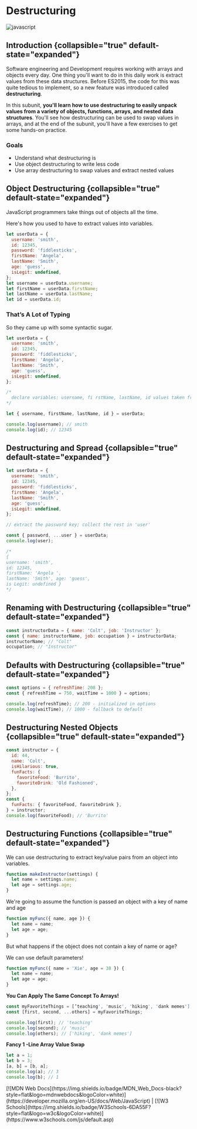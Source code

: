 # Destructuring

![javascript](javaScript.jpeg)

## Introduction {collapsible="true" default-state="expanded"}

Software engineering and Development requires working with arrays and objects every day. One thing you'll want to do in
this daily work is extract values from these data structures. Before ES2015, the code for this was quite tedious to
implement, so a new feature was introduced called **destructuring**.

In this subunit, **you'll learn how to use destructuring to easily unpack values from a variety of objects, functions,
arrays, and nested data structures**. You'll see how destructuring can be used to swap values in arrays, and at the end
of the subunit, you'll have a few exercises to get some hands-on practice.

### Goals

- Understand what destructuring is
- Use object destructuring to write less code
- Use array destructuring to swap values and extract nested values

## Object Destructuring {collapsible="true" default-state="expanded"}

JavaScript programmers take things out of objects all the time.

Here's how you used to have to extract values into variables.

```javascript
let userData = {
  username: 'smith',
  id: 12345,
  password: 'fiddlesticks',
  firstName: 'Angela',
  lastName: 'Smith',
  age: 'guess',
  isLegit: undefined,
};
let username = userData.username;
let firstName = userData.firstName;
let lastName = userData.lastName;
let id = userData.id;
```

### That’s A Lot of Typing

So they came up with some syntactic sugar.

```javascript
let userData = {
  username: 'smith',
  id: 12345,
  password: 'fiddlesticks',
  firstName: 'Angela',
  lastName: 'Smith',
  age: 'guess',
  isLegit: undefined,
};

/*
  declare variables: username, fi rstName, lastName, id values taken from the keys of the same name in userData
*/

let { username, firstName, lastName, id } = userData;

console.log(username); // smith
console.log(id); // 12345
```

## Destructuring and Spread {collapsible="true" default-state="expanded"}

```javascript
let userData = {
  username: 'smith',
  id: 12345,
  password: 'fiddlesticks',
  firstName: 'Angela',
  lastName: 'Smith',
  age: 'guess',
  isLegit: undefined,
};

// extract the password key; collect the rest in 'user'

const { password, ...user } = userData;
console.log(user);

/*
{
username: 'smith',
id: 12345,
firstName: 'Angela ',
lastName: 'Smith', age: 'guess',
is Legit: undefined }
*/
```

## Renaming with Destructuring {collapsible="true" default-state="expanded"}

```javascript
const instructorData = { name: 'Colt', job: 'Instructor' };
const { name: instructorName, job: occupation } = instructorData;
instructorName; // "Colt"
occupation; // "Instructor"
```

## Defaults with Destructuring {collapsible="true" default-state="expanded"}

```javascript
const options = { refreshTime: 200 };
const { refreshTime = 750, waitTime = 1000 } = options;

console.log(refreshTime); // 200 - initialized in options
console.log(waitTime); // 1000 - fallback to default
```

## Destructuring Nested Objects {collapsible="true" default-state="expanded"}

```javascript
const instructor = {
  id: 44,
  name: 'Colt',
  isHilarious: true,
  funFacts: {
    favoriteFood: 'Burrito',
    favoriteDrink: 'Old Fashioned',
  },
};
const {
  funFacts: { favoriteFood, favoriteDrink },
} = instructor;
console.log(favoriteFood); // 'Burrito'
```

## Destructuring Functions {collapsible="true" default-state="expanded"}

We can use destructuring to extract key/value pairs from an object into variables.

```javascript
function makeInstructor(settings) {
  let name = settings.name;
  let age = settings.age;
}
```

We're going to assume the function is passed an object with a key of name and age

```javascript
function myFunc({ name, age }) {
  let name = name;
  let age = age;
}
```

But what happens if the object does not contain a key of name or age?

We can use default parameters!

```javascript
function myFunc({ name = 'Xie', age = 38 }) {
  let name = name;
  let age = age;
}
```

**You Can Apply The Same Concept To Arrays!**

```javascript
const myFavoriteThings = [’teaching', 'music', 'hiking', 'dank memes'];
const [first, second, ...others] = myFavoriteThings;

console.log(first); // 'teaching'
console.log(second); // 'music'
console.log(others); // ['hiking', 'dank memes']
```

**Fancy 1 -Line Array Value Swap**

```javascript
let a = 1;
let b = 3;
[a, b] = [b, a];
console.log(a); // 3
console.log(b); // 1
```

<seealso>
[![MDN Web Docs](https://img.shields.io/badge/MDN_Web_Docs-black?style=flat&logo=mdnwebdocs&logoColor=white)](https://developer.mozilla.org/en-US/docs/Web/JavaScript) |
[![W3 Schools](https://img.shields.io/badge/W3Schools-6DA55F?style=flat&logo=w3c&logoColor=white)](https://www.w3schools.com/js/default.asp)
</seealso>
